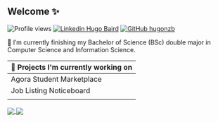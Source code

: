 ## Welcome ✨

![Profile views](https://gpvc.arturio.dev/hugonzb)
[![Linkedin Hugo Baird](https://img.shields.io/badge/Hugo-Baird-blue?style=flat-square&logo=Linkedin&logoColor=white&link=https://www.linkedin.com/in/hugo-baird/)](https://www.linkedin.com/in/hugo-baird/)
[![GitHub hugonzb](https://img.shields.io/github/followers/hugonzb?label=follow&style=social)](https://github.com/hugonzb)

🌱 I’m currently finishing my Bachelor of Science (BSc) double major in Computer Science and Information Science.

| 🔨 Projects I'm currently working on |
|:------------------------------|
|    Agora Student Marketplace  |
|    Job Listing Noticeboard    |
| |

<a href="https://github-readme-stats.vercel.app/api?username=hugonzb&hide=prs&theme=tokyonight&title_color=17202A&text_color=212F3C&bg_color=FFFFFF">
  <img align="center" src="https://github-readme-stats.vercel.app/api?username=hugonzb&hide=prs&theme=tokyonight&title_color=17202A&text_color=212F3C&bg_color=FFFFFF" />
</a>
<a href="https://github-readme-stats.vercel.app/api/top-langs/?username=hugonzb&layout=compact">
  <img align="center" src="https://github-readme-stats.vercel.app/api/top-langs/?username=hugonzb&layout=compact" />
</a> 

